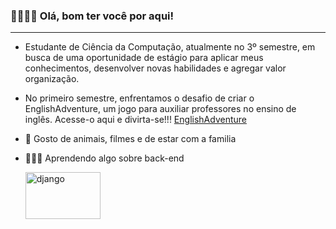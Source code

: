 
### 🫱🏼‍🫲🏻 Olá, bom ter você por aqui!

---
- Estudante de Ciência da Computação, atualmente no 3º semestre, em busca de uma oportunidade de estágio para aplicar meus conhecimentos, desenvolver novas habilidades e agregar valor organização.

- No primeiro semestre, enfrentamos o desafio de criar o EnglishAdventure, um jogo para auxiliar professores no ensino de inglês.
Acesse-o aqui e divirta-se!!! [EnglishAdventure](https://github.com/UNIVEM-BCC-BSI/EnglishAdventure)


- 💙 Gosto de animais, filmes e de estar com a familia

- 🧑🏻‍💻 Aprendendo algo sobre back-end 

  <div>
  <img src="https://img-c.udemycdn.com/course/750x422/4884438_ce79_2.jpg" title="django" alt="django" width="120" height="75"/>&nbsp;    
  </div>
  
